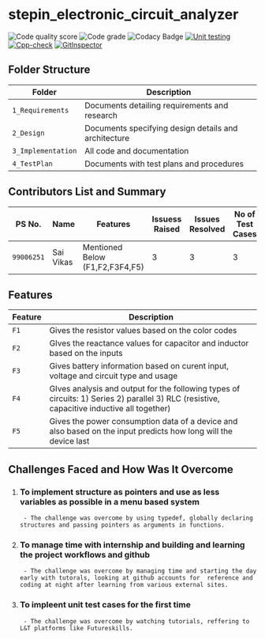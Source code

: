 # stepin_electronic_circuit_analyzer
![Code quality score](https://www.code-inspector.com/project/27511/score/svg)
![Code grade](https://www.code-inspector.com/project/27511/status/svg)
![Codacy Badge](https://api.codacy.com/project/badge/Grade/b49228005147402387676efb61fc0422)
[![Unit testing](https://github.com/saivikas9490/stepin_electronic_circuit_analyzer/actions/workflows/unit-test.yml/badge.svg)](https://github.com/saivikas9490/stepin_electronic_circuit_analyzer/actions/workflows/unit-test.yml)
[![Cpp-check](https://github.com/saivikas9490/stepin_electronic_circuit_analyzer/actions/workflows/cppcheck.yml/badge.svg)](https://github.com/saivikas9490/stepin_electronic_circuit_analyzer/actions/workflows/cppcheck.yml)
[![GitInspector](https://github.com/saivikas9490/stepin_electronic_circuit_analyzer/actions/workflows/gitinspector.yml/badge.svg)](https://github.com/saivikas9490/stepin_electronic_circuit_analyzer/actions/workflows/gitinspector.yml)

## Folder Structure
Folder               | Description
---------------------| -----------------------------------------
`1_Requirements`     | Documents detailing requirements and research
`2_Design`           | Documents specifying design details and architecture
`3_Implementation`   | All code and documentation
`4_TestPlan`         | Documents with test plans and procedures

## Contributors List and Summary

PS No.     |  Name               |    Features                      | Issuess Raised |Issues Resolved |No of Test Cases|Test Cases Passed
-----------|---------------------|----------------------------------|----------------|----------------|----------------|-----------------
`99006251` | Sai Vikas           |  Mentioned Below (F1,F2,F3F4,F5) |  3             |  3             | 3              | 3      

## Features
Feature  | Description
---------| -----------------------------------------
`F1`     | Gives the resistor values based on the color codes
`F2`     | GIves the reactance values for capacitor and inductor based on the inputs
`F3`     | Gives battery information based on curent input, voltage and circuit type and usage
`F4`     | GIves analysis and output for the following types of circuits: 1) Series 2) parallel 3) RLC (resistive, capacitive           inductive all together)
`F5`     | Gives the power consumption data of a device and also based on the input predicts how long will the device last

## Challenges Faced and How Was It Overcome

1.  ### To implement structure as pointers and use as less variables as possible in a menu based system 
         - The challenge was overcome by using typedef, globally declaring structures and passing pointers as arguments in functions.

2.  ### To manage time with internship and building and learning the project workflows and github 
         - The challenge was overcome by managing time and starting the day early with tutorals, looking at github accounts for  reference and coding at night after learning from various external sites.

3.  ### To impleent unit test cases for the first time 
         - The challenge was overcome by watching tutorials, reffering to L&T platforms like Futureskills.
